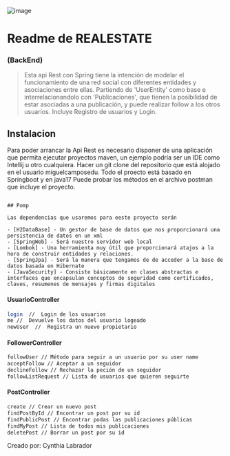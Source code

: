 ![image](https://cdn.discordapp.com/attachments/787363155494830091/907941779733618708/unknown.png)

# Readme de REALESTATE
### (BackEnd) 


> Esta api Rest con Spring tiene la intención de modelar el funcionamiento de una red social con diferentes entidades y
> asociaciones entre ellas. Partiendo de 'UserEntity' como base e interrelacionandolo con 'Publicaciones',
> que tienen la posibilidad de estar asociadas a una publicación, y puede realizar follow a los otros usuarios.
> Incluye Registro de usuarios y Login.

## Instalacion

Para poder arrancar la Api Rest es necesario disponer de una aplicación que permita ejecutar proyectos maven, un ejemplo
podría ser un IDE como Intellij u otro cualquiera.
Hacer un git clone del repositorio que está alojado en el usuario miguelcamposedu.
Todo el proecto está basado en Springboot y en java17
Puede probar los métodos en el archivo postman que incluye el proyecto.
```

## Pomp

Las dependencias que usaremos para eeste proyecto serán

- [H2DataBase] - Un gestor de base de datos que nos proporcionará una persistencia de datos en un xml
- [SpringWeb] - Será nuestro servidor web local
- [Lombok] - Una herramienta muy útil que proporcionará atajos a la hora de construir entidades y relaciones.
- [SpringJpa] - Será la manera que tengamos de de acceder a la base de datos basada en Hibernate
- [JavaSecurity] - Consiste básicamente en clases abstractas e interfaces que encapsulan conceptos de seguridad como certificados, claves, resumenes de mensajes y firmas digitales

```

#### UsuarioController
```sh
login  //  Login de los usuarios
me //  Devuelve los datos del usuario logeado
newUser  //  Registra un nuevo propietario
```

#### FollowerController

```sh
followUser // Método para seguir a un usuario por su user name
acceptFollow // Aceptar a un seguidor
declineFollow // Rechazar la peción de un seguidor
followListRequest // Lista de usuarios que quieren seguirte
```

#### PostController

```sh
create // Crear un nuevo post
findPostById // Encontrar un post por su id
findPublicPost // Encontrar podas las publicaciones públicas
findMyPost // Lista de todos mis publicaciones
deletePost // Borrar un post por su id
```

 Creado por: Cynthia Labrador
